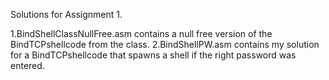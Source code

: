 Solutions for Assignment 1.

1.BindShellClassNullFree.asm contains a null free version of the BindTCPshellcode from the class.
2.BindShellPW.asm contains my solution for a BindTCPshellcode that spawns a shell if the right password was entered.
